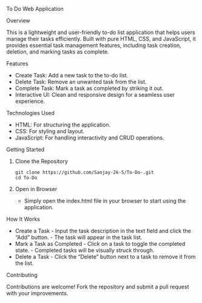 To Do Web Application

Overview

   This is a lightweight and user-friendly to-do list application that helps users manage their tasks efficiently. Built with pure HTML, CSS, and JavaScript, it provides essential task management features, including task creation, deletion, and marking tasks as complete.

Features

- Create Task: Add a new task to the to-do list.
- Delete Task: Remove an unwanted task from the list.
- Complete Task: Mark a task as completed by striking it out.
- Interactive UI: Clean and responsive design for a seamless user experience.

Technologies Used

- HTML: For structuring the application.
- CSS: For styling and layout.
- JavaScript: For handling interactivity and CRUD operations.

Getting Started

 1. Clone the Repository
	
        git clone https://github.com/Sanjay-2k-5/To-Do-.git
        cd To-Do

 2. Open in Browser

    - Simply open the index.html file in your browser to start using the application.

How It Works

 - Create a Task
	   - Input the task description in the text field and click the “Add” button.
	   - The task will appear in the task list.
 - Mark a Task as Completed
	   - Click on a task to toggle the completed state.
	   - Completed tasks will be visually struck through.
 - Delete a Task
	   - Click the “Delete” button next to a task to remove it from the list.
    
Contributing

   Contributions are welcome! Fork the repository and submit a pull request with your improvements.
